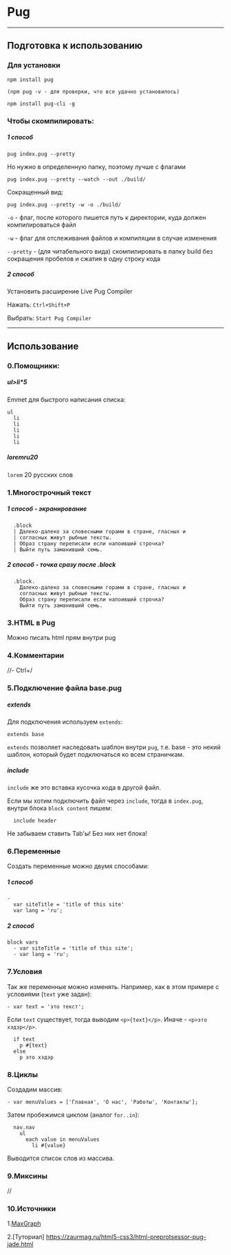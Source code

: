 # Pug
***
## Подготовка к использованию

### Для установки
```
npm install pug
```

```
(npm pug -v - для проверки, что все удачно установилось)
```


```
npm install pug-cli -g
```
<!-- npm install pug --save-dev (из директории проекта) -->

### Чтобы скомпилировать:
##### 1 способ
```
pug index.pug --pretty
```
Но нужно в определенную папку, поэтому лучше с флагами
```
pug index.pug --pretty --watch --out ./build/
```
Сокращенный вид:
```
pug index.pug --pretty -w -o ./build/
```

`-o` - флаг, после которого пишется путь к директории, куда должен компилироваться файл

`-w` - флаг для отслеживания файлов и компиляции в случае изменения

`--pretty` - (для читабельного вида) cкомпилировать в папку build без сокращения пробелов и сжатия в одну строку кода 

##### 2 способ

Установить расширение Live Pug Compiler

Нажать: `Ctrl+Shift+P`

Выбрать: `Start Pug Compiler`


***

## Использование

### 0.Помощники:
##### ul>li*5 
Emmet для быстрого написания списка:
```
ul
  li 
  li 
  li 
  li 
  li 
```
##### loremru20
`lorem` 20 русских слов

### 1.Многострочный текст

##### 1 способ - экранирование
```
  .block 
  | Далеко-далеко за словесными горами в стране, гласных и 
  | согласных живут рыбные тексты. 
  | Образ страну переписали если напоивший строчка? 
  | Выйти путь заманивший семь.
```
##### 2 способ - точка сразу после .block
```
  .block. 
    Далеко-далеко за словесными горами в стране, гласных и 
    согласных живут рыбные тексты. 
    Образ страну переписали если напоивший строчка? 
    Выйти путь заманивший семь.
```

### 3.HTML в Pug
Можно писать html прям внутри pug

### 4.Комментарии
//-
Ctrl+/


### 5.Подключение файла base.pug

##### extends
Для подключения используем `extends`:
```
extends base
```
`extends` позволяет наследовать шаблон внутри `pug`, т.е. base - это некий шаблон, который будет подключаться ко всем страничкам.

##### include

`include` же это вставка кусочка кода в другой файл. 

Если мы хотим подключить файл через `include`, тогда в `index.pug`, внутри блока `block content` пишем:

```
  include header
```

Не забываем ставить Tab'ы! Без них нет блока!

### 6.Переменные
Создать переменные можно двумя способами:

##### 1 способ
```
-
  var siteTitle = 'title of this site'
  var lang = 'ru';
```
##### 2 способ
```
block vars
  - var siteTitle = 'title of this site';
  - var lang = 'ru';
  ```

### 7.Условия
Так же переменные можно изменять. Например, как в этом примере с условиями (`text` уже задан):

```
- var text = 'это текст';
```
Если `text` существует, тогда выводим `<p>{text}</p>`. Иначе - `<p>это хэдзр</p>`.
```
  if text
    p #{text}
  else 
    p это хэдэр
```

### 8.Циклы
Создадим массив:
```
- var menuValues = ['Главная', 'О нас', 'Работы', 'Контакты'];
```
Затем пробежимся циклом (аналог `for..in`):
```
  nav.nav 
    ul
      each value in menuValues
        li #{value}
```
Выводится список слов из массива.

### 9.Миксины
//

### 10.Источники
1.[MaxGraph](https://www.youtube.com/watch?v=HHBRbyTTSjk)

2.[Туториал] https://zaurmag.ru/html5-css3/html-preprotsessor-pug-jade.html